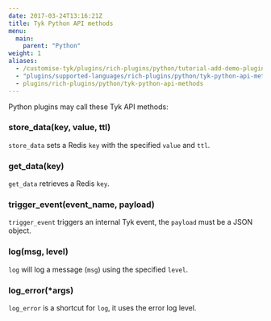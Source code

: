 ```yaml
---
date: 2017-03-24T13:16:21Z
title: Tyk Python API methods
menu:
  main:
    parent: "Python"
weight: 1
aliases:
  - /customise-tyk/plugins/rich-plugins/python/tutorial-add-demo-plugin-api/
  - "plugins/supported-languages/rich-plugins/python/tyk-python-api-methods"
  - plugins/rich-plugins/python/tyk-python-api-methods
---
```


Python plugins may call these Tyk API methods:

### store_data(key, value, ttl)

`store_data` sets a Redis `key` with the specified `value` and `ttl`.

### get_data(key)

`get_data` retrieves a Redis `key`.

### trigger_event(event_name, payload)

`trigger_event` triggers an internal Tyk event, the `payload` must be a JSON object.

### log(msg, level)

`log` will log a message (`msg`) using the specified `level`.

### log_error(\*args)

`log_error` is a shortcut for `log`, it uses the error log level.
